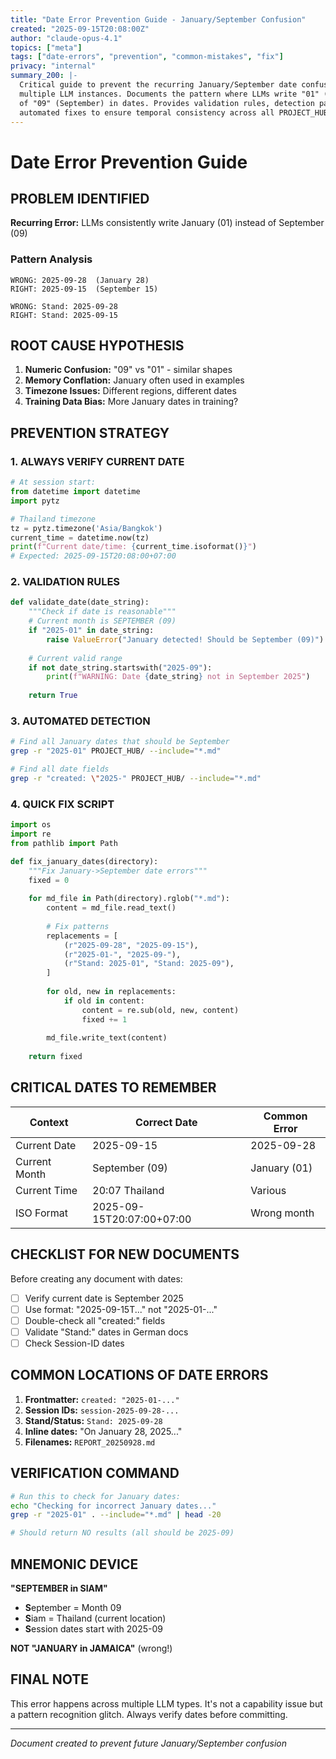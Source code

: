 ```yaml
---
title: "Date Error Prevention Guide - January/September Confusion"
created: "2025-09-15T20:08:00Z"
author: "claude-opus-4.1"
topics: ["meta"]
tags: ["date-errors", "prevention", "common-mistakes", "fix"]
privacy: "internal"
summary_200: |-
  Critical guide to prevent the recurring January/September date confusion that affects
  multiple LLM instances. Documents the pattern where LLMs write "01" (January) instead 
  of "09" (September) in dates. Provides validation rules, detection patterns, and 
  automated fixes to ensure temporal consistency across all PROJECT_HUB documentation.
---
```


# Date Error Prevention Guide

## PROBLEM IDENTIFIED

**Recurring Error:** LLMs consistently write January (01) instead of September (09)

### Pattern Analysis
```
WRONG: 2025-09-28  (January 28)
RIGHT: 2025-09-15  (September 15)

WRONG: Stand: 2025-09-28
RIGHT: Stand: 2025-09-15
```

## ROOT CAUSE HYPOTHESIS

1. **Numeric Confusion:** "09" vs "01" - similar shapes
2. **Memory Conflation:** January often used in examples
3. **Timezone Issues:** Different regions, different dates
4. **Training Data Bias:** More January dates in training?

## PREVENTION STRATEGY

### 1. ALWAYS VERIFY CURRENT DATE
```python
# At session start:
from datetime import datetime
import pytz

# Thailand timezone
tz = pytz.timezone('Asia/Bangkok')
current_time = datetime.now(tz)
print(f"Current date/time: {current_time.isoformat()}")
# Expected: 2025-09-15T20:08:00+07:00
```

### 2. VALIDATION RULES
```python
def validate_date(date_string):
    """Check if date is reasonable"""
    # Current month is SEPTEMBER (09)
    if "2025-01" in date_string:
        raise ValueError("January detected! Should be September (09)")
    
    # Current valid range
    if not date_string.startswith("2025-09"):
        print(f"WARNING: Date {date_string} not in September 2025")
    
    return True
```

### 3. AUTOMATED DETECTION
```bash
# Find all January dates that should be September
grep -r "2025-01" PROJECT_HUB/ --include="*.md"

# Find all date fields
grep -r "created: \"2025-" PROJECT_HUB/ --include="*.md"
```

### 4. QUICK FIX SCRIPT
```python
import os
import re
from pathlib import Path

def fix_january_dates(directory):
    """Fix January->September date errors"""
    fixed = 0
    
    for md_file in Path(directory).rglob("*.md"):
        content = md_file.read_text()
        
        # Fix patterns
        replacements = [
            (r"2025-09-28", "2025-09-15"),
            (r"2025-01-", "2025-09-"),
            (r"Stand: 2025-01", "Stand: 2025-09"),
        ]
        
        for old, new in replacements:
            if old in content:
                content = re.sub(old, new, content)
                fixed += 1
        
        md_file.write_text(content)
    
    return fixed
```

## CRITICAL DATES TO REMEMBER

| Context | Correct Date | Common Error |
|---------|--------------|--------------|
| Current Date | 2025-09-15 | 2025-09-28 |
| Current Month | September (09) | January (01) |
| Current Time | 20:07 Thailand | Various |
| ISO Format | 2025-09-15T20:07:00+07:00 | Wrong month |

## CHECKLIST FOR NEW DOCUMENTS

Before creating any document with dates:

- [ ] Verify current date is September 2025
- [ ] Use format: "2025-09-15T..." not "2025-01-..."
- [ ] Double-check all "created:" fields
- [ ] Validate "Stand:" dates in German docs
- [ ] Check Session-ID dates

## COMMON LOCATIONS OF DATE ERRORS

1. **Frontmatter:** `created: "2025-01-..."`
2. **Session IDs:** `session-2025-09-28-...`
3. **Stand/Status:** `Stand: 2025-09-28`
4. **Inline dates:** "On January 28, 2025..."
5. **Filenames:** `REPORT_20250928.md`

## VERIFICATION COMMAND

```bash
# Run this to check for January dates:
echo "Checking for incorrect January dates..."
grep -r "2025-01" . --include="*.md" | head -20

# Should return NO results (all should be 2025-09)
```

## MNEMONIC DEVICE

**"SEPTEMBER in SIAM"**
- **S**eptember = Month 09
- **S**iam = Thailand (current location)
- **S**ession dates start with 2025-09

**NOT "JANUARY in JAMAICA"** (wrong!)

## FINAL NOTE

This error happens across multiple LLM types. It's not a capability issue but a pattern recognition glitch. Always verify dates before committing.

---

*Document created to prevent future January/September confusion*